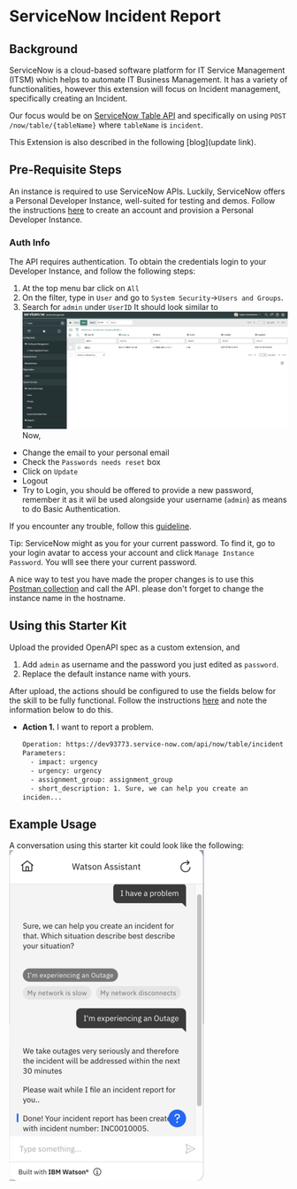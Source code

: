 # ServiceNow Incident Report

## Background


ServiceNow is a cloud-based software platform for IT Service Management (ITSM) which helps to automate IT Business Management.
It has a variety of functionalities, however this extension will focus on Incident management, specifically creating an Incident.

Our focus would be on [ServiceNow Table API](https://developer.servicenow.com/dev.do#!/reference/api/sandiego/rest/c_TableAPI) and specifically on using `POST /now/table/{tableName}` where `tableName` is `incident`.

This Extension is also described in the following [blog](update link).

## Pre-Requisite Steps

An instance is required to use ServiceNow APIs. Luckily, ServiceNow offers a Personal Developer Instance, well-suited for testing and demos. Follow the instructions [here](https://developer.servicenow.com/dev.do#!/learn/learning-plans/rome/new_to_servicenow/app_store_learnv2_buildmyfirstapp_rome_personal_developer_instances) to create an account and provision a Personal Developer Instance.
### Auth Info
The API requires authentication. To obtain the credentials login to your Developer Instance, and follow the following steps:

1. At the top menu bar click on `All`
2. On the filter, type in `User` and go to `System Security`->`Users and Groups`. 
3. Search for `admin` under `UserID` 
It should look similar to ![this](../servicenow/assets/ConfigureUser.png)
Now,
 - Change the email to your personal email 
 - Check the `Passwords needs reset` box
 - Click on `Update`
 - Logout
 - Try to Login, you should be offered to provide a new password, remember it as it wil be used alongside your username (`admin`) as means to do Basic Authentication.

If you encounter any trouble, follow this [guideline](https://docs.servicenow.com/en-US/bundle/sandiego-platform-administration/page/administer/security/reference/change-default-credentials.html).

 Tip: ServiceNow might as you for your current password. To find it, go to your login avatar to access your account and click `Manage Instance Password`. You wlll see there your current password.


A nice way to test you have made the proper changes is to use this [Postman collection](../servicenow/assets/sn.postman.json) and call the API.
please don't forget to change the instance name in the hostname.


## Using this Starter Kit

Upload the provided OpenAPI spec as a custom extension, and 
1. Add `admin` as username and the password you just edited as `password`.
2. Replace the default instance name with yours.

After upload, the actions should be configured to use the fields below for the skill to be fully functional. Follow the instructions [here](../../README.md#configuring-your-actions-skill-to-use-an-extension) and note the information below to do this.

- **Action 1.** I want to report a problem.
    ```
    Operation: https://dev93773.service-now.com/api/now/table/incident
    Parameters:
      - impact: urgency
      - urgency: urgency
      - assignment_group: assignment_group
      - short_description: 1. Sure, we can help you create an inciden...

    ```
## Example Usage
A conversation using this starter kit could look like the following:<br>
![create incident](./assets/sn.conversation_1_50.png)

